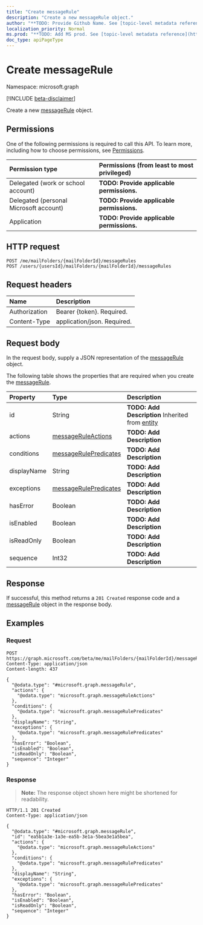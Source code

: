 ```yaml
---
title: "Create messageRule"
description: "Create a new messageRule object."
author: "**TODO: Provide Github Name. See [topic-level metadata reference](https://msgo.azurewebsites.net/add/document/guidelines/metadata.html#topic-level-metadata)**"
localization_priority: Normal
ms.prod: "**TODO: Add MS prod. See [topic-level metadata reference](https://msgo.azurewebsites.net/add/document/guidelines/metadata.html#topic-level-metadata)**"
doc_type: apiPageType
---
```


# Create messageRule
Namespace: microsoft.graph

[!INCLUDE [beta-disclaimer](../../includes/beta-disclaimer.md)]

Create a new [messageRule](../resources/messagerule.md) object.

## Permissions
One of the following permissions is required to call this API. To learn more, including how to choose permissions, see [Permissions](/graph/permissions-reference).

|Permission type|Permissions (from least to most privileged)|
|:---|:---|
|Delegated (work or school account)|**TODO: Provide applicable permissions.**|
|Delegated (personal Microsoft account)|**TODO: Provide applicable permissions.**|
|Application|**TODO: Provide applicable permissions.**|

## HTTP request

<!-- {
  "blockType": "ignored"
}
-->
``` http
POST /me/mailFolders/{mailFolderId}/messageRules
POST /users/{usersId}/mailFolders/{mailFolderId}/messageRules
```

## Request headers
|Name|Description|
|:---|:---|
|Authorization|Bearer {token}. Required.|
|Content-Type|application/json. Required.|

## Request body
In the request body, supply a JSON representation of the [messageRule](../resources/messagerule.md) object.

The following table shows the properties that are required when you create the [messageRule](../resources/messagerule.md).

|Property|Type|Description|
|:---|:---|:---|
|id|String|**TODO: Add Description** Inherited from [entity](../resources/entity.md)|
|actions|[messageRuleActions](../resources/messageruleactions.md)|**TODO: Add Description**|
|conditions|[messageRulePredicates](../resources/messagerulepredicates.md)|**TODO: Add Description**|
|displayName|String|**TODO: Add Description**|
|exceptions|[messageRulePredicates](../resources/messagerulepredicates.md)|**TODO: Add Description**|
|hasError|Boolean|**TODO: Add Description**|
|isEnabled|Boolean|**TODO: Add Description**|
|isReadOnly|Boolean|**TODO: Add Description**|
|sequence|Int32|**TODO: Add Description**|



## Response

If successful, this method returns a `201 Created` response code and a [messageRule](../resources/messagerule.md) object in the response body.

## Examples

### Request
<!-- {
  "blockType": "request",
  "name": "create_messagerule_from_"
}
-->
``` http
POST https://graph.microsoft.com/beta/me/mailFolders/{mailFolderId}/messageRules
Content-Type: application/json
Content-length: 437

{
  "@odata.type": "#microsoft.graph.messageRule",
  "actions": {
    "@odata.type": "microsoft.graph.messageRuleActions"
  },
  "conditions": {
    "@odata.type": "microsoft.graph.messageRulePredicates"
  },
  "displayName": "String",
  "exceptions": {
    "@odata.type": "microsoft.graph.messageRulePredicates"
  },
  "hasError": "Boolean",
  "isEnabled": "Boolean",
  "isReadOnly": "Boolean",
  "sequence": "Integer"
}
```


### Response
>**Note:** The response object shown here might be shortened for readability.
<!-- {
  "blockType": "response",
  "truncated": true,
  "@odata.type": "microsoft.graph.messageRule"
}
-->
``` http
HTTP/1.1 201 Created
Content-Type: application/json

{
  "@odata.type": "#microsoft.graph.messageRule",
  "id": "ea5b1a3e-1a3e-ea5b-3e1a-5bea3e1a5bea",
  "actions": {
    "@odata.type": "microsoft.graph.messageRuleActions"
  },
  "conditions": {
    "@odata.type": "microsoft.graph.messageRulePredicates"
  },
  "displayName": "String",
  "exceptions": {
    "@odata.type": "microsoft.graph.messageRulePredicates"
  },
  "hasError": "Boolean",
  "isEnabled": "Boolean",
  "isReadOnly": "Boolean",
  "sequence": "Integer"
}
```

